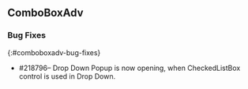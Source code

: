 ## ComboBoxAdv

### Bug Fixes
{:#comboboxadv-bug-fixes}

* \#218796– Drop Down Popup is now opening, when CheckedListBox control is used in Drop Down.